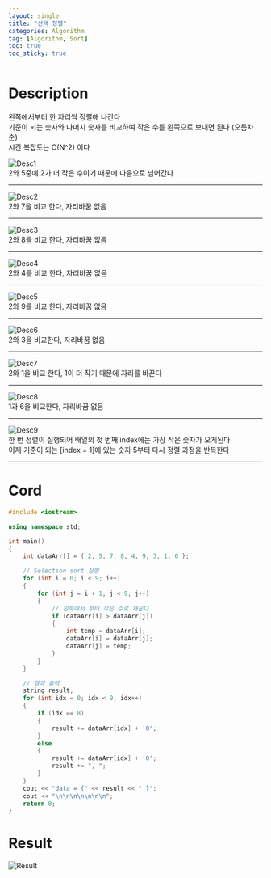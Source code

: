 ```yaml
---
layout: single
title: "선택 정렬"
categories: Algorithm
tag: [Algorithm, Sort]
toc: true
toc_sticky: true
---
```



# Description
왼쪽에서부터 한 자리씩 정렬해 나간다 <br>
기준이 되는 숫자와 나머지 숫자를 비교하여 작은 수를 왼쪽으로 보내면 된다 (오름차순)<br>
시간 복잡도는 O(N^2) 이다

![Desc1](https://user-images.githubusercontent.com/97664446/170835406-f0a6849a-6e8f-473a-8477-b2a972152502.PNG) <br>
2와 5중에 2가 더 작은 수이기 때문에 다음으로 넘어간다

***

![Desc2](https://user-images.githubusercontent.com/97664446/170835407-0c7cc32b-b039-4a4d-970f-2a1755de6287.PNG) <br>
2와 7을 비교 한다, 자리바꿈 없음<br>

***

![Desc3](https://user-images.githubusercontent.com/97664446/170835399-0cb6503d-b701-4c61-9b79-86dff5214da3.PNG) <br>
2와 8을 비교 한다, 자리바꿈 없음<br>

***

![Desc4](https://user-images.githubusercontent.com/97664446/170835400-ae8a8ace-6730-4e00-852f-142e446436ac.PNG) <br>
2와 4를 비교 한다, 자리바꿈 없음<br>

***

![Desc5](https://user-images.githubusercontent.com/97664446/170835401-83874e9d-139a-4f42-86a9-3e9572dc99b2.PNG) <br>
2와 9를 비교 한다, 자리바꿈 없음<br>

***

![Desc6](https://user-images.githubusercontent.com/97664446/170835402-a60d4c9b-8cb4-4e5e-a3ee-82fb4dfd3a59.PNG) <br>
2와 3을 비교한다, 자리바꿈 없음 <br>

***

![Desc7](https://user-images.githubusercontent.com/97664446/170835403-8846bd8a-2ad5-493b-bcfb-24493bfaf7c7.PNG) <br>
2와 1을 비교 한다, 1이 더 작기 때문에 자리를 바꾼다 <br>

***

![Desc8](https://user-images.githubusercontent.com/97664446/170835404-be7b5bd7-6956-48e8-9497-e98fa7709411.PNG) <br>
1과 6을 비교한다, 자리바꿈 없음 <br>

***

![Desc9](https://user-images.githubusercontent.com/97664446/170835405-6952b5d9-4622-45a8-bd3e-39c0e43cc041.PNG) <br>
한 번 정렬이 실행되어 배열의 첫 번째 index에는 가장 작은 숫자가 오게된다 <br>
이제 기준이 되는 [index = 1]에 있는 숫자 5부터 다시 정렬 과정을 반복한다 

***

# Cord

```c++
#include <iostream>

using namespace std;

int main()
{
    int dataArr[] = { 2, 5, 7, 8, 4, 9, 3, 1, 6 };

    // Selection sort 실행
    for (int i = 0; i < 9; i++)
    {
        for (int j = i + 1; j < 9; j++)
        {
            // 왼쪽에서 부터 작은 수로 채운다
            if (dataArr[i] > dataArr[j])
            {
                int temp = dataArr[i];
                dataArr[i] = dataArr[j];
                dataArr[j] = temp;
            }
        }
    }

    // 결과 출력
    string result;
    for (int idx = 0; idx < 9; idx++)
    {
        if (idx == 8)
        {
            result += dataArr[idx] + '0';
        }
        else
        {
            result += dataArr[idx] + '0';
            result += ", ";
        }
    }
    cout << "data = {" << result << " }";
    cout << "\n\n\n\n\n\n\n";
    return 0;
}
```

# Result

![Result](https://user-images.githubusercontent.com/97664446/170831490-849fa753-a91a-4b89-ab6b-8622ac58956d.PNG)